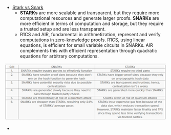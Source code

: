 - [Stark vs Snark](https://deeprnd.medium.com/stark-vs-snark-ada6b2d00e08)
    - **STARKs** are more scalable and transparent, but they require more computational resources and generate larger proofs. **SNARKs** are more efficient in terms of computation and storage, but they require a trusted setup and are less transparent.
    - R1CS and AIR, fundamental in arithmetization, represent and verify computations in zero-knowledge proofs. R1CS, using linear equations, is efficient for small variable circuits in SNARKs. AIR complements this with efficient representation through quadratic equations for arbitrary computations.

![Untitled](/assets/stark_vs_snark.png)

-